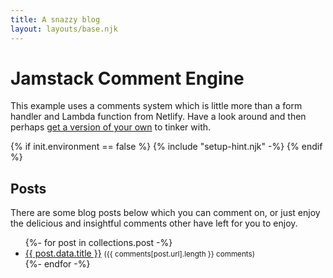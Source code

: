 ```yaml
---
title: A snazzy blog
layout: layouts/base.njk
---
```


# Jamstack Comment Engine

This example uses a comments system which is little more than a form handler and Lambda function from Netlify. Have a look around and then perhaps [get a version of your own](/about) to tinker with.


{% if init.environment == false %}
  {% include "setup-hint.njk" -%}
{% endif %}


## Posts

There are some blog posts below which you can comment on, or just enjoy the delicious and insightful comments other have left for you to enjoy.

<ul class="listing">
{%- for post in collections.post -%}
  <li><a href="{{ post.url }}">{{ post.data.title }}</a> <small>({{ comments[post.url].length }} comments)</small></li>
{%- endfor -%}
</ul>
